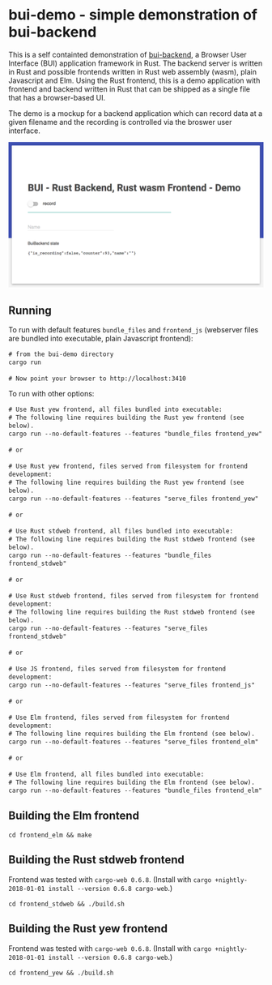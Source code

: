 # bui-demo - simple demonstration of bui-backend

This is a self containted demonstration of
[bui-backend](https://github.com/astraw/bui-backend), a Browser User Interface
(BUI) application framework in Rust. The backend server is written in Rust and
possible frontends written in Rust web assembly (wasm), plain Javascript and
Elm. Using the Rust frontend, this is a demo application with frontend and
backend written in Rust that can be shipped as a single file that has a
browser-based UI.

The demo is a mockup for a backend application which can record data at a given
filename and the recording is controlled via the broswer user interface.

![Screenshot][screenshot-img]

## Running

To run with default features `bundle_files` and `frontend_js` (webserver files
are bundled into executable, plain Javascript frontend):

    # from the bui-demo directory
    cargo run

    # Now point your browser to http://localhost:3410

To run with other options:

    # Use Rust yew frontend, all files bundled into executable:
    # The following line requires building the Rust yew frontend (see below).
    cargo run --no-default-features --features "bundle_files frontend_yew"

    # or

    # Use Rust yew frontend, files served from filesystem for frontend development:
    # The following line requires building the Rust yew frontend (see below).
    cargo run --no-default-features --features "serve_files frontend_yew"

    # or

    # Use Rust stdweb frontend, all files bundled into executable:
    # The following line requires building the Rust stdweb frontend (see below).
    cargo run --no-default-features --features "bundle_files frontend_stdweb"

    # or

    # Use Rust stdweb frontend, files served from filesystem for frontend development:
    # The following line requires building the Rust stdweb frontend (see below).
    cargo run --no-default-features --features "serve_files frontend_stdweb"

    # or

    # Use JS frontend, files served from filesystem for frontend development:
    cargo run --no-default-features --features "serve_files frontend_js"

    # or

    # Use Elm frontend, files served from filesystem for frontend development:
    # The following line requires building the Elm frontend (see below).
    cargo run --no-default-features --features "serve_files frontend_elm"

    # or

    # Use Elm frontend, all files bundled into executable:
    # The following line requires building the Elm frontend (see below).
    cargo run --no-default-features --features "bundle_files frontend_elm"

## Building the Elm frontend

    cd frontend_elm && make

## Building the Rust stdweb frontend

Frontend was tested with `cargo-web 0.6.8`. (Install with
`cargo +nightly-2018-01-01 install --version 0.6.8 cargo-web`.)

    cd frontend_stdweb && ./build.sh

## Building the Rust yew frontend

Frontend was tested with `cargo-web 0.6.8`. (Install with
`cargo +nightly-2018-01-01 install --version 0.6.8 cargo-web`.)

    cd frontend_yew && ./build.sh

[screenshot-img]: bui-demo.png
